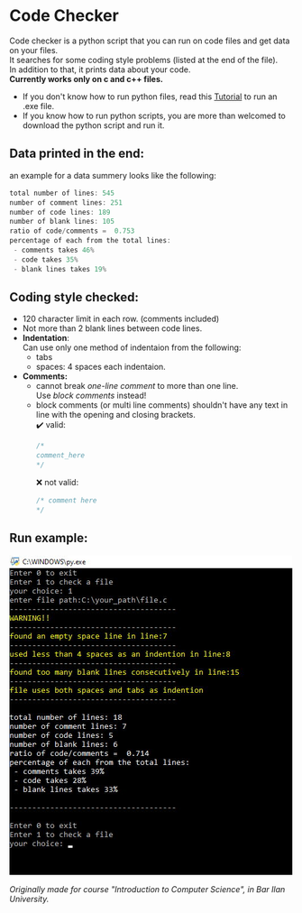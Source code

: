 # Code Checker
Code checker is a python script that you can run on code files and get data on your files.  
It searches for some coding style problems (listed at the end of the file).  
In addition to that, it prints data about your code.\
**Currently works only on c and c++ files.**  

* If you don't know how to run python files, read this [Tutorial](https://github.com/Tom-stack3/codeChecker/blob/main/HOW_RUN_EXE.md) to run an .exe file.  
* If you know how to run python scripts, you are more than welcomed to download the python script and run it.


## Data printed in the end:
an example for a data summery looks like the following: 

```c
total number of lines: 545
number of comment lines: 251
number of code lines: 189
number of blank lines: 105
ratio of code/comments =  0.753
percentage of each from the total lines:
 - comments takes 46%
 - code takes 35%
 - blank lines takes 19%
```

## Coding style checked:
* 120 character limit in each row. (comments included)
* Not more than 2 blank lines between code lines.
* **Indentation**:  
  Can use only one method of indentaion from the following:
  * tabs
  * spaces: 4 spaces each indentaion.
* **Comments:**
  * cannot break *one-line comment* to more than one line.  
    Use *block comments* instead!
  * block comments (or multi line comments) shouldn't have any text in line with the opening and closing brackets.  
    :heavy_check_mark: valid:
    ```c
    /*
    comment_here
    */
    ```
    :x: not valid:
    ```c
    /* comment here
    */
    ```
## Run example:

![run example](https://raw.githubusercontent.com/Tom-stack3/codeChecker/main/images/run_with_warnings%20example.jpg)  
  
  
*Originally made for course "Introduction to Computer Science", in Bar Ilan University.*
